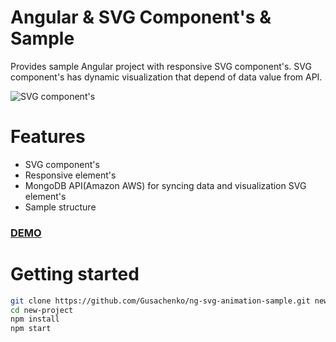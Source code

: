 # Angular & SVG Component's & Sample 
Provides sample Angular project with responsive SVG component's. SVG component's has dynamic visualization that depend of data value from API.

![SVG component's](https://github.com/Gusachenko/ng-svg-animation-sample/blob/master/github_assets/sample.png?raw=true "SVG component's")


# Features
- SVG component's
- Responsive element's
- MongoDB API(Amazon AWS) for syncing data and visualization SVG element's
- Sample structure

 ### [DEMO](https://stackblitz.com/github/gusachenko/ng-svg-animation-sample "Live demo preview")

# Getting started

```bash
git clone https://github.com/Gusachenko/ng-svg-animation-sample.git new-project
cd new-project
npm install
npm start
```
